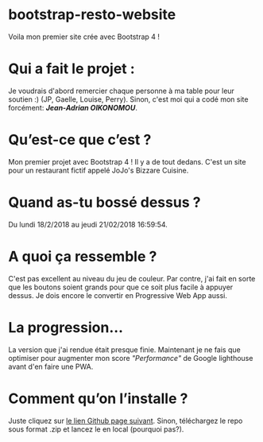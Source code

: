 # bootstrap-resto-website
Voila mon premier site crée avec Bootstrap 4 !

# Qui a fait le projet :
Je voudrais d'abord remercier chaque personne à ma table pour leur soutien :) (JP, Gaelle, Louise, Perry). Sinon, c'est moi qui a codé mon site forcément: ***Jean-Adrian OIKONOMOU***.

# Qu’est-ce que c’est ?
Mon premier projet avec Bootstrap 4 ! Il y a de tout dedans. C'est un site pour un restaurant fictif appelé JoJo's Bizzare Cuisine.

# Quand as-tu bossé dessus ?
Du lundi 18/2/2018 au jeudi 21/02/2018 16:59:54.

# A quoi ça ressemble ?
C'est pas excellent au niveau du jeu de couleur. Par contre, j'ai fait en sorte que les boutons soient grands pour que ce soit plus facile à appuyer dessus. Je dois encore le convertir en Progressive Web App aussi.

# La progression…
La version que j'ai rendue était presque finie. Maintenant je ne fais que optimiser pour augmenter mon score *"Performance"* de Google lighthouse avant d'en faire une PWA.

# Comment qu’on l’installe ?
Juste cliquez sur [le lien Github page suivant](https://jean-oikonomou.github.io/bootstrap-resto-website/). Sinon, téléchargez le repo sous format .zip et lancez le en local (pourquoi pas?).
